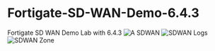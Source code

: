 # Fortigate-SD-WAN-Demo-6.4.3
Fortigate SD WAN Demo Lab with 6.4.3
![A SDWAN](https://user-images.githubusercontent.com/68915566/103356305-85f30b80-4aeb-11eb-93c0-26e0f1d37e39.PNG)
![SDWAN Logs](https://user-images.githubusercontent.com/68915566/103356501-fa2daf00-4aeb-11eb-82a6-7db50ad950ff.PNG)
![SDWAN Zone](https://user-images.githubusercontent.com/68915566/103356652-4f69c080-4aec-11eb-8e2c-9cfeefa4d201.PNG)
